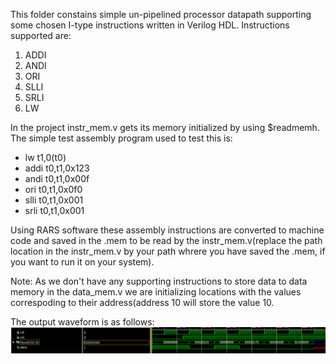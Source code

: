 This folder constains simple un-pipelined processor datapath supporting some chosen I-type instructions written in Verilog HDL. Instructions supported are:
1. ADDI
2. ANDI
3. ORI
4. SLLI
5. SRLI
6. LW
 
 In the project instr_mem.v gets its memory initialized by using $readmemh. The simple test assembly program used to test this is:
* lw t1,0(t0)
* addi t0,t1,0x123
* andi t0,t1,0x00f
* ori t0,t1,0x0f0
* slli t0,t1,0x001
* srli t0,t1,0x001

Using RARS software these assembly instructions are converted to machine code and saved in the .mem to be read by the instr_mem.v(replace the path location in the instr_mem.v by your path whrere you have saved the .mem, if you want to run it on your system).

Note: As we don't have any supporting instructions to store data to data memory in the data_mem.v we are initializing locations with the values correspoding to their address(address 10 will store the value 10.

The output waveform is as follows: 
![Output](https://github.com/SudeepJoshi22/Minor-Project-2023-RISC-V-processor/blob/master/ITypeProcessor/i_type_vivado.png)

